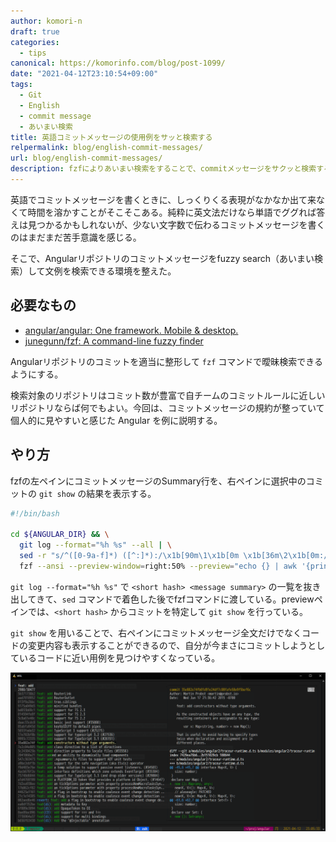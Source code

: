 ```yaml
---
author: komori-n
draft: true
categories:
  - tips
canonical: https://komorinfo.com/blog/post-1099/
date: "2021-04-12T23:10:54+09:00"
tags:
  - Git
  - English
  - commit message
  - あいまい検索
title: 英語コミットメッセージの使用例をサッと検索する
relpermalink: blog/english-commit-messages/
url: blog/english-commit-messages/
description: fzfによりあいまい検索をすることで、commitメッセージをサクッと検索する方法
---
```


英語でコミットメッセージを書くときに、しっくりくる表現がなかなか出て来なくて時間を溶かすことがそこそこある。純粋に英文法だけなら単語でググれば答えは見つかるかもしれないが、少ない文字数で伝わるコミットメッセージを書くのはまだまだ苦手意識を感じる。

そこで、Angularリポジトリのコミットメッセージをfuzzy search（あいまい検索）して文例を検索できる環境を整えた。

## 必要なもの

- [angular/angular: One framework. Mobile &amp; desktop.](https://github.com/angular/angular)
- [junegunn/fzf: A command-line fuzzy finder](https://github.com/junegunn/fzf)

Angularリポジトリのコミットを適当に整形して `fzf` コマンドで曖昧検索できるようにする。

検索対象のリポジトリはコミット数が豊富で自チームのコミットルールに近しいリポジトリならば何でもよい。今回は、コミットメッセージの規約が整っていて個人的に見やすいと感じた Angular を例に説明する。

## やり方

fzfの左ペインにコミットメッセージのSummary行を、右ペインに選択中のコミットの `git show` の結果を表示する。

```sh
#!/bin/bash

cd ${ANGULAR_DIR} && \
  git log --format="%h %s" --all | \
  sed -r "s/^([0-9a-f]*) ([^:]*):/\x1b[90m\1\x1b[0m \x1b[36m\2\x1b[0m:/g" |\
  fzf --ansi --preview-window=right:50% --preview="echo {} | awk '{print \$1}' | xargs git show --color=always"
```

`git log --format="%h %s"` で `<short hash> <message summary>` の一覧を抜き出してきて、`sed` コマンドで着色した後でfzfコマンドに渡している。previewペインでは、`<short hash>` からコミットを特定して `git show` を行っている。

`git show` を用いることで、右ペインにコミットメッセージ全文だけでなくコードの変更内容も表示することができるので、自分が今まさにコミットしようとしているコードに近い用例を見つけやすくなっている。

![実行結果](image-2.png)
